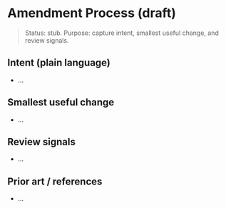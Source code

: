 # Amendment Process (draft)

> Status: stub. Purpose: capture intent, smallest useful change, and review signals.

## Intent (plain language)
- …

## Smallest useful change
- …

## Review signals
- …

## Prior art / references
- …
